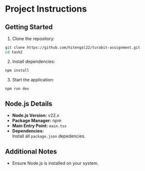 # Project Instructions

## Getting Started

1. Clone the repository:
  ```bash
  git clone https://github.com/hitengal22/turabit-assignment.git
  cd task2
  ```

2. Install dependencies:
  ```bash
  npm install
  ```

3. Start the application:
  ```bash
  npm run dev
  ```

## Node.js Details

- **Node.js Version:** v22.x
- **Package Manager:** npm
- **Main Entry Point:** `main.tsx`
- **Dependencies:**  
  Install all `package.json` depedencies.

## Additional Notes

- Ensure Node.js is installed on your system.
